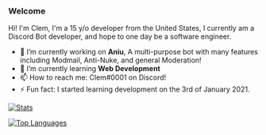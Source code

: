 ### Welcome

Hi! I'm Clem, I'm a 15 y/o developer from the United States, I currently am a Discord Bot developer, and hope to one day be a software engineer.

- 🔭 I’m currently working on **Aniu**, A multi-purpose bot with many features including Modmail, Anti-Nuke, and general Moderation!
- 🌱 I’m currently learning **Web Development**
- 📫 How to reach me: Clem#0001 on Discord!
- ⚡ Fun fact: I started learning development on the 3rd of January 2021.

[![Stats](https://github-readme-stats.vercel.app/api?username=clemcodez&show_icons=true&theme=algolia&count_private=true)](https://github.com/ClemCodez)

[![Top Languages](https://github-readme-stats.vercel.app/api/top-langs/?username=clemcodez&theme=algolia&card_width=495)](https://github.com/ClemCodez)
<!--
**ClemCodez/ClemCodez** is a ✨ _special_ ✨ repository because its `README.md` (this file) appears on your GitHub profile.

Here are some ideas to get you started:

- 🔭 I’m currently working on ...
- 🌱 I’m currently learning ...
- 👯 I’m looking to collaborate on ...
- 🤔 I’m looking for help with ...
- 💬 Ask me about ...
- 📫 How to reach me: ...
- 😄 Pronouns: ...
- ⚡ Fun fact: ...
-->
